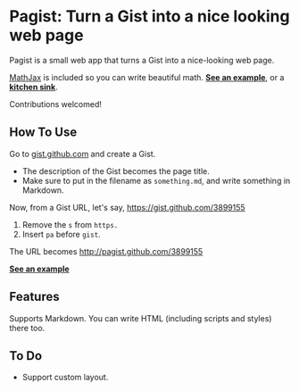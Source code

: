 

Pagist: Turn a Gist into a nice looking web page
================================================

Pagist is a small web app that turns a Gist into a nice-looking web page.

[MathJax](http://mathjax.com/) is included so you can write beautiful math. [__See an example__](http://pagist.github.com/?3899155), or a [__kitchen sink__](http://pagist.github.com/?3899782).

Contributions welcomed!


How To Use
----------

Go to [gist.github.com](https://gist.github.com/) and create a Gist.

* The description of the Gist becomes the page title.
* Make sure to put in the filename as `something.md`, and write something in Markdown.

Now, from a Gist URL, let's say, https://gist.github.com/3899155

1. Remove the `s` from `https.`
2. Insert `pa` before `gist`.

The URL becomes http://pagist.github.com/3899155

[__See an example__](http://pagist.github.com/3899155)


Features
--------

Supports Markdown. You can write HTML (including scripts and styles) there too.


To Do
-----

* Support custom layout.











